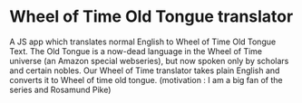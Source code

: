 # Wheel of Time Old Tongue translator 
 A JS app which translates normal English to Wheel of Time Old Tongue Text. The Old Tongue is a now-dead language in the Wheel of Time universe (an Amazon special webseries), but now spoken only by scholars and certain nobles. Our Wheel of Time translator takes plain English and converts it to Wheel of time old tongue. (motivation : I am a big fan of the series and Rosamund Pike)
